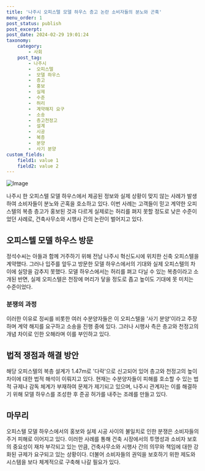 ```yaml
---
title: '나주시 오피스텔 모델 하우스 층고 논란 소비자들의 분노와 곤혹'
menu_order: 1
post_status: publish
post_excerpt: 
post_date: 2024-02-29 19:01:24
taxonomy:
    category:
        - 사회
    post_tag:
        - 나주시
        -  오피스텔
        -  모델 하우스
        -  층고
        -  홍보
        -  실제
        -  수준
        -  허리
        -  계약해지 요구
        -  소송
        -  층고천정고
        -  설계
        -  시공
        -  복층
        -  분양
        -  사기 분양
custom_fields:
    field1: value 1
    field2: value 2
---
```


![Image](https://imgnews.pstatic.net/image/277/2024/02/28/0005385936_001_20240229090801332.jpg?type=w647)

나주시 한 오피스텔 모델 하우스에서 제공된 정보와 실제 상황이 맞지 않는 사례가 발생하여 소비자들이 분노와 곤혹을 호소하고 있다. 이번 사례는 고객들이 믿고 계약한 오피스텔의 복층 층고가 홍보된 것과 다르게 실제로는 허리를 펴지 못할 정도로 낮은 수준이었던 사례로, 건축사무소와 시행사 간의 논란이 벌어지고 있다. 
## 오피스텔 모델 하우스 방문
정석수씨는 아들과 함께 거주하기 위해 전남 나주시 혁신도시에 위치한 신축 오피스텔을 계약했다. 그러나 입주를 앞두고 방문한 모델 하우스에서의 기대와 실제 오피스텔의 차이에 실망을 감추지 못했다. 모델 하우스에서는 허리를 펴고 다닐 수 있는 복층이라고 소개된 반면, 실제 오피스텔은 천장에 머리가 닿을 정도로 좁고 높이도 기대에 못 미치는 수준이었다.
### 분쟁의 과정
이러한 이유로 정씨를 비롯한 여러 수분양자들은 이 오피스텔을 '사기 분양'이라고 주장하며 계약 해지를 요구하고 소송을 진행 중에 있다. 그러나 시행사 측은 층고와 천정고의 개념 차이로 인한 오해라며 이를 부인하고 있다. 
## 법적 쟁점과 해결 방안
해당 오피스텔의 복층 설계가 1.47m로 '다락'으로 신고되어 있어 층고와 천정고의 높이 차이에 대한 법적 해석이 이뤄지고 있다. 현재는 수분양자들이 피해를 호소할 수 있는 법적 규제나 감독 체계가 부재하여 문제가 제기되고 있으며, 나주시 관계자는 이를 해결하기 위해 모델 하우스를 조성한 후 준공 허가를 내주는 조례를 만들고 있다.
## 마무리
오피스텔 모델 하우스에서의 홍보와 실제 시공 사이의 불일치로 인한 분쟁은 소비자들의 주거 피해로 이어지고 있다. 이러한 사례를 통해 건축 시장에서의 투명성과 소비자 보호의 중요성이 재차 부각되고 있는 만큼, 건축사무소와 시행사 간의 의무와 책임에 대한 강화된 규제가 요구되고 있는 상황이다. 더불어 소비자들의 권익을 보호하기 위한 제도와 시스템을 보다 체계적으로 구축해 나갈 필요가 있다.
